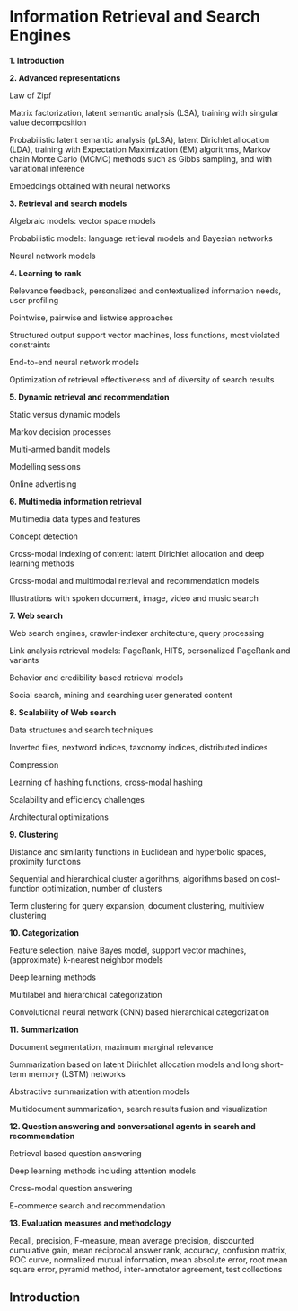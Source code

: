 # Information Retrieval and Search Engines

**1. Introduction**

 **2. Advanced representations**

 Law of Zipf

Matrix factorization, latent semantic analysis (LSA), training with singular value decomposition

Probabilistic latent semantic analysis (pLSA), latent Dirichlet allocation (LDA), training with Expectation Maximization (EM) algorithms, Markov chain Monte Carlo (MCMC) methods such as Gibbs sampling, and with variational inference

Embeddings obtained with neural networks

**3. Retrieval and search models**

Algebraic models: vector space models

Probabilistic models: language retrieval models and Bayesian networks

Neural network models

**4. Learning to rank**

Relevance feedback, personalized and contextualized information needs, user profiling

Pointwise, pairwise and listwise approaches

Structured output support vector machines, loss functions, most violated constraints

End-to-end neural network models

Optimization of retrieval effectiveness and of diversity of search results

**5. Dynamic retrieval and recommendation**

Static versus dynamic models

Markov decision processes

Multi-armed bandit models

Modelling sessions

Online advertising

**6. Multimedia information retrieval**

Multimedia data types and features

Concept detection

Cross-modal indexing of content: latent Dirichlet allocation and deep learning methods

Cross-modal and multimodal retrieval and recommendation models

Illustrations with spoken document, image, video and music search

**7. Web search**

Web search engines, crawler-indexer architecture, query processing

Link analysis retrieval models: PageRank, HITS, personalized PageRank and variants

Behavior and credibility based retrieval models

Social search, mining and searching user generated content

**8. Scalability of Web search** 

Data structures and search techniques

Inverted files, nextword indices, taxonomy indices, distributed indices

Compression

Learning of hashing functions, cross-modal hashing

Scalability and efficiency challenges

Architectural optimizations

**9. Clustering**

Distance and similarity functions in Euclidean and hyperbolic spaces, proximity functions

Sequential and hierarchical cluster algorithms, algorithms based on cost-function optimization, number of clusters

Term clustering for query expansion, document clustering, multiview clustering

**10. Categorization**

Feature selection, naive Bayes model, support vector machines, (approximate) k-nearest neighbor models

Deep learning methods

Multilabel and hierarchical categorization

Convolutional neural network (CNN) based hierarchical categorization

**11. Summarization**

Document segmentation, maximum marginal relevance

Summarization based on latent Dirichlet allocation models and long short-term memory (LSTM) networks

Abstractive summarization with attention models

Multidocument summarization, search results fusion and visualization 

**12. Question answering and conversational agents in search and recommendation**

Retrieval based question answering

Deep learning methods including attention models

Cross-modal question answering

E-commerce search and recommendation

**13. Evaluation measures and methodology**

Recall, precision, F-measure, mean average precision, discounted cumulative gain, mean reciprocal answer rank, accuracy, confusion matrix, ROC curve, normalized mutual information, mean absolute error, root mean square error, pyramid method, inter-annotator agreement, test collections

## Introduction



